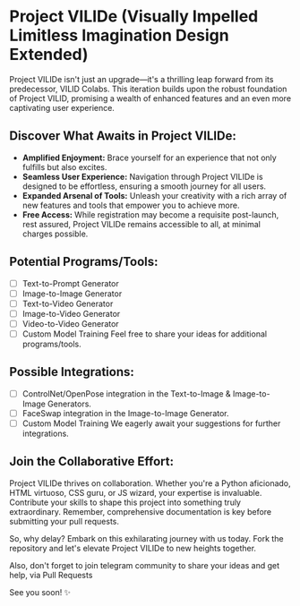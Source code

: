 # Project VILIDe (Visually Impelled Limitless Imagination Design Extended)

Project VILIDe isn't just an upgrade—it's a thrilling leap forward from its predecessor, VILID Colabs. This iteration builds upon the robust foundation of Project VILID, promising a wealth of enhanced features and an even more captivating user experience.

## Discover What Awaits in Project VILIDe:
- **Amplified Enjoyment:** Brace yourself for an experience that not only fulfills but also excites.
- **Seamless User Experience:** Navigation through Project VILIDe is designed to be effortless, ensuring a smooth journey for all users.
- **Expanded Arsenal of Tools:** Unleash your creativity with a rich array of new features and tools that empower you to achieve more.
- **Free Access:** While registration may become a requisite post-launch, rest assured, Project VILIDe remains accessible to all, at minimal charges possible.

## Potential Programs/Tools:
- [ ] Text-to-Prompt Generator
- [ ] Image-to-Image Generator
- [ ] Text-to-Video Generator
- [ ] Image-to-Video Generator
- [ ] Video-to-Video Generator
- [ ] Custom Model Training
Feel free to share your ideas for additional programs/tools.

## Possible Integrations:
- [ ] ControlNet/OpenPose integration in the Text-to-Image & Image-to-Image Generators.
- [ ] FaceSwap integration in the Image-to-Image Generator.
- [ ] Custom Model Training
We eagerly await your suggestions for further integrations.

## Join the Collaborative Effort:
Project VILIDe thrives on collaboration. Whether you're a Python aficionado, HTML virtuoso, CSS guru, or JS wizard, your expertise is invaluable. Contribute your skills to shape this project into something truly extraordinary. Remember, comprehensive documentation is key before submitting your pull requests.

So, why delay? Embark on this exhilarating journey with us today. Fork the repository and let's elevate Project VILIDe to new heights together.

Also, don't forget to join telegram community to share your ideas and get help, via Pull Requests

See you soon! ✨
